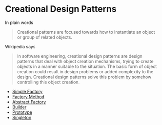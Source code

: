 Creational Design Patterns
==========================

In plain words
> Creational patterns are focused towards how to instantiate an object or group of related objects.

Wikipedia says
> In software engineering, creational design patterns are design patterns that deal with object creation mechanisms, trying to create objects in a manner suitable to the situation. The basic form of object creation could result in design problems or added complexity to the design. Creational design patterns solve this problem by somehow controlling this object creation.

 * [Simple Factory](SimpleFactory)
 * [Factory Method](FactoryMethod)
 * [Abstract Factory](AbstractFactory)
 * [Builder](Builder)
 * [Prototype](Prototype)
 * [Singleton](Singleton)